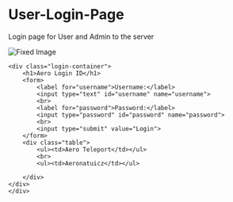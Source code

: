 # User-Login-Page
Login page for User and Admin to the server
<!DOCTYPE html>
<html>
<head>
	<meta charset="UTF-8">
	<title>Aeronatuicz</title>
	<link rel="stylesheet" type="text/css" href="C:\Users\new\Desktop\VS\AERO\A CSS.css">
	
</head>
<body>
	<div class="image-container">
		<img src="C:\Users\new\Desktop\VS\AERO\A background.jpg" alt="Fixed Image">
	
	<div class="login-container">
		<h1>Aero Login ID</h1>
		<form>
			<label for="username">Username:</label>
			<input type="text" id="username" name="username">
			<br>
			<label for="password">Password:</label>
			<input type="password" id="password" name="password">
			<br>
			<input type="submit" value="Login">
		</form>
		<div class="table">
			<ul><td>Aero Teleport</td></ul>
			<br>
			<ul><td>Aeronatuicz</td></ul>

		</div>
	</div>
	</div>
</body>
</html>
